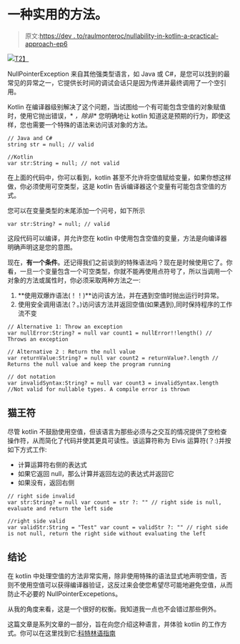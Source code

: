 # 一种实用的方法。

> 原文:[https://dev . to/raulmonteroc/nullability-in-kotlin-a-practical-approach-ep6](https://dev.to/raulmonteroc/nullability-in-kotlin-a-pragmatic-approach-ep6)

[![](../Images/9fffbb5718cc3cae0d47414dbab8ce86.png)T2】](https://res.cloudinary.com/practicaldev/image/fetch/s--F5e5_4Fk--/c_limit%2Cf_auto%2Cfl_progressive%2Cq_auto%2Cw_880/https://raulmonteroc.com/wp-content/uploads/2018/07/kotlin_800x320-1.png)

NullPointerException 来自其他强类型语言，如 Java 或 C#，是您可以找到的最常见的异常之一，它提供长时间的调试会话只是因为传递并最终调用了一个空引用。

Kotlin 在编译器级别解决了这个问题，当试图给一个有可能包含空值的对象赋值时，使用它抛出错误，* *，除非** 您明确地让 kotlin 知道这是预期的行为，即使这样，您也需要一个特殊的语法来访问该对象的方法。

```
// Java and C# 
string str = null; // valid

//Kotlin 
var str:String = null; // not valid 
```

在上面的代码中，你可以看到，kotlin 甚至不允许将空值赋给变量，如果你想这样做，你必须使用可空类型，这是 kotlin 告诉编译器这个变量有可能包含空值的方式。

您可以在变量类型的末尾添加一个问号，如下所示

```
var str:String? = null; // valid 
```

这段代码可以编译，并允许您在 kotlin 中使用包含空值的变量，方法是向编译器明确声明这是您的意图。

现在，**有一个条件**。还记得我们之前谈到的特殊语法吗？现在是时候使用它了。你看，一旦一个变量包含一个可空类型，你就不能再使用点符号了，所以当调用一个对象的方法或属性时，你必须采取两种方法之一:

1.  **使用双爆炸语法(！！)**访问该方法，并在遇到空值时抛出运行时异常。
2.  使用安全调用语法(？。)访问该方法并返回空值(如果遇到),同时保持程序的工作流不变

```
// Alternative 1: Throw an exception 
var nullError:String? = null var count1 = nullError!!length() // Throws an exception 

// Alternative 2 : Return the null value 
var returnValue:String? = null var count2 = returnValue?.length // Returns the null value and keep the program running 

// dot notation 
var invalidSyntax:String? = null var count3 = invalidSyntax.length //Not valid for nullable types. A compile error is thrown 
```

## 猫王符

尽管 kotlin 不鼓励使用空值，但该语言为那些必须与之交互的情况提供了空检查操作符，从而简化了代码并使其更具可读性。该运算符称为 Elvis 运算符(？:)并按如下方式工作:

*   计算运算符右侧的表达式
*   如果它返回 null，那么计算并返回左边的表达式并返回它
*   如果没有，返回右侧

```
// right side invalid 
var str:String? = null var count = str ?: "" // right side is null, evaluate and return the left side 

//right side valid 
var validStr:String = "Test" var count = validStr ?: "" // right side is not null, return the right side without evaluating the left 
```

## 结论

在 kotlin 中处理空值的方法非常实用，除非使用特殊的语法显式地声明空值，否则不使用空值可以获得编译器验证，这反过来会使您希望尽可能地避免空值，从而防止不必要的 NullPointerExcepetions。

从我的角度来看，这是一个很好的权衡。我知道我一点也不会错过那些例外。

这篇文章是系列文章的一部分，旨在向您介绍这种语言，并体验 kotlin 的工作方式。你可以在这里找到它:[科特林语指南](https://raulmonteroc.com/mobile/kotlin/a-guide-to-the-kotlin-language/)